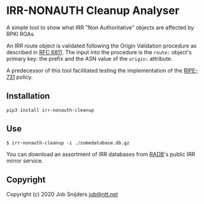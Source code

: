 IRR-NONAUTH Cleanup Analyser
=====================================

A simple tool to show what IRR "Non Authoritative" objects are affected by RPKI ROAs.

An IRR route object is validated following the Origin Validation procedure as described in [RFC 6811](https://tools.ietf.org/html/rfc6811).
The input into the procedure is the `route:` object's primary key: the prefix and the ASN value of the `origin:` attribute.

A predecessor of this tool facilitated testing the implementation of the [RIPE-731](https://www.ripe.net/publications/docs/ripe-731) policy.

Installation
------------

`pip3 install irr-nonauth-cleanup`

Use
---

`$ irr-nonauth-cleanup -i ./somedatabase.db.gz`

You can download an assortment of IRR databases from [RADB](ftp://ftp.radb.net/radb/dbase/)'s public IRR mirror service.

Copyright
---------

Copyright (c) 2020 Job Snijders <job@ntt.net>
